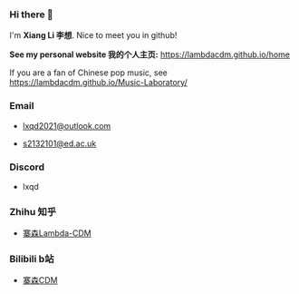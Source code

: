 ### Hi there 👋

I'm **Xiang Li 李想**. Nice to meet you in github!

**See my personal website 我的个人主页:** https://lambdacdm.github.io/home

If you are a fan of Chinese pop music, see https://lambdacdm.github.io/Music-Laboratory/

### Email

* lxqd2021@outlook.com

* s2132101@ed.ac.uk

### Discord

* lxqd

### Zhihu 知乎

* [寨森Lambda-CDM](https://www.zhihu.com/people/zhai-sen-8)

### Bilibili b站

* [寨森CDM](https://space.bilibili.com/407184818?spm_id_from=333.1007.0.0)
